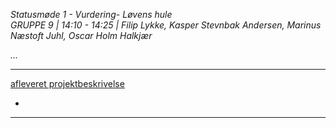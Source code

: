 *Statusmøde 1 - Vurdering- Løvens hule*    
*GRUPPE 9 | 14:10 - 14:25 | Filip Lykke, Kasper Stevnbak Andersen, Marinus Næstoft Juhl, Oscar Holm Halkjær*

*...*

----------------------------------------------------------------------------------

[afleveret projektbeskrivelse](dokument.pdf)

-
----------------------------------------------------------------------------------
